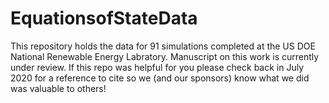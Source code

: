 # EquationsofStateData
This repository holds the data for 91 simulations completed at the US DOE National Renewable Energy Labratory. Manuscript on this work is currently under review. If this repo was helpful for you please check back in July 2020 for a reference to cite so we (and our sponsors) know what we did was valuable to others!
